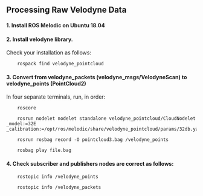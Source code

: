 ## Processing Raw Velodyne Data

#### 1. Install ROS Melodic on Ubuntu 18.04

#### 2. Install velodyne library. 

Check your installation as follows:

```
    rospack find velodyne_pointcloud
````


#### 3. Convert from velodyne_packets (velodyne_msgs/VelodyneScan) to velodyne_points (PointCloud2)

In four separate terminals, run, in order:

```
    roscore
````

```
    rosrun nodelet nodelet standalone velodyne_pointcloud/CloudNodelet _model:=32E _calibration:=/opt/ros/melodic/share/velodyne_pointcloud/params/32db.yaml
````

```
    rosrun rosbag record -O pointcloud3.bag /velodyne_points
````

```
    rosbag play file.bag
````


#### 4. Check subscriber and publishers nodes are correct as follows: 

```
    rostopic info /velodyne_points
````

```
    rostopic info /velodyne_packets
````